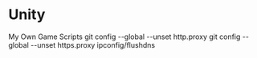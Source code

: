 # Unity
My Own Game Scripts
git config --global --unset http.proxy
git config --global --unset https.proxy
ipconfig/flushdns